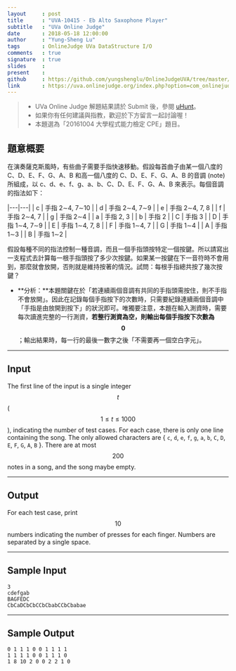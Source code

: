 ```yaml
---
layout     : post
title      : "UVA-10415 - Eb Alto Saxophone Player"
subtitle   : "UVa Online Judge"
date       : 2018-05-18 12:00:00
author     : "Yung-Sheng Lu"
tags       : OnlineJudge UVa DataStructure I/O
comments   : true
signature  : true
slides     : 
present    :
github     : https://github.com/yungshenglu/OnlineJudgeUVA/tree/master/UVA-10415
link       : https://uva.onlinejudge.org/index.php?option=com_onlinejudge&Itemid=8&page=show_problem&problem=1356
---
```


> * UVa Online Judge 解題結果請於 Submit 後，參閱 [uHunt](https://uhunt.onlinejudge.org/)。
> * 如果你有任何建議與指教，歡迎於下方留言一起討論喔！
> * 本題選為「20161004 大學程式能力檢定 CPE」題目。

## 題意概要

在演奏薩克斯風時，有些曲子需要手指快速移動。假設每首曲子由某一個八度的 C、D、E、F、G、A、B 和高一個八度的 C、D、E、F、G、A、B 的音調 (note) 所組成，以 c、d、e、f、g、a、b、C、D、E、F、G、A、B 來表示。每個音調的指法如下：

|---|---|
| c | 手指 2∼4, 7∼10 |
| d | 手指 2∼4, 7∼9 |
| e | 手指 2∼4, 7, 8 |
| f | 手指 2∼4, 7 |
| g | 手指 2∼4 |
| a | 手指 2, 3 |
| b | 手指 2 |
| C | 手指 3 |
| D | 手指 1∼4, 7∼9 |
| E | 手指 1∼4, 7, 8 |
| F | 手指 1∼4, 7 |
| G | 手指 1∼4 |
| A | 手指 1∼3 |
| B | 手指 1∼2 |

假設每種不同的指法控制一種音調，而且一個手指頭按特定一個按鍵。所以請寫出一支程式去計算每一根手指頭按了多少次按鍵。如果某一按鍵在下一音符時不會用到，那麼就會放開，否則就是維持按著的情況。試問：每根手指總共按了幾次按鍵？
* **分析：**本題關鍵在於「若連續兩個音調有共同的手指頭需按住，則不手指不會放開」。因此在記錄每個手指按下的次數時，只需要紀錄連續兩個音調中「手指是由放開到按下」的狀況即可。唯獨要注意，本題在輸入測資時，需要每次讀進完整的一行測資，**若整行測資為空，則輸出每個手指按下次數為 $$0$$**；輸出結果時，每一行的最後一數字之後「不需要再一個空白字元」。

---
## Input

The first line of the input is a single integer $$t$$ ($$1 \le t \le 1000$$), indicating the number of test cases. For each case, there is only one line containing the song. The only allowed characters are { `c`, `d`, `e`, `f`, `g`, `a`, `b`, `C`, `D`, `E`, `F`, `G`, `A`, `B` }. There are at most $$200$$ notes in a song, and the song maybe empty.

---
## Output

For each test case, print $$10$$ numbers indicating the number of presses for each finger. Numbers are
separated by a single space.

---
## Sample Input

```
3
cdefgab
BAGFEDC
CbCaDCbCbCCbCbabCCbCbabae
```

---
## Sample Output

```
0 1 1 1 0 0 1 1 1 1
1 1 1 1 0 0 1 1 1 0
1 8 10 2 0 0 2 2 1 0
```